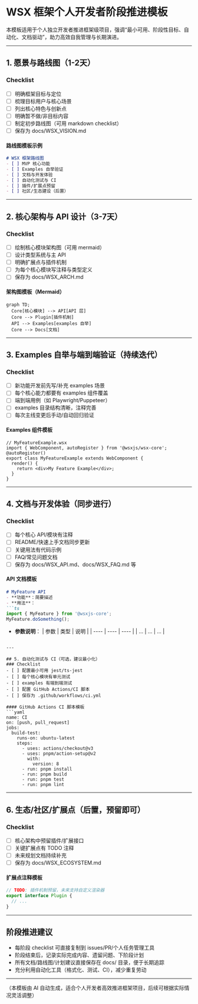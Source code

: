 # WSX 框架个人开发者阶段推进模板

本模板适用于个人独立开发者推进框架级项目，强调“最小可用、阶段性目标、自动化、文档驱动”，助力高效自我管理与长期演进。

---

## 1. 愿景与路线图（1-2天）
### Checklist
- [ ] 明确框架目标与定位
- [ ] 梳理目标用户与核心场景
- [ ] 列出核心特色与创新点
- [ ] 明确暂不做/非目标内容
- [ ] 制定初步路线图（可用 markdown checklist）
- [ ] 保存为 docs/WSX_VISION.md

#### 路线图模板示例
```markdown
# WSX 框架路线图
- [ ] MVP 核心功能
- [ ] Examples 自举验证
- [ ] 文档与开发体验
- [ ] 自动化测试与 CI
- [ ] 插件/扩展点预留
- [ ] 社区/生态建设（后置）
```

---

## 2. 核心架构与 API 设计（3-7天）
### Checklist
- [ ] 绘制核心模块架构图（可用 mermaid）
- [ ] 设计类型系统与主 API
- [ ] 明确扩展点与插件机制
- [ ] 为每个核心模块写注释与类型定义
- [ ] 保存为 docs/WSX_ARCH.md

#### 架构图模板（Mermaid）
```mermaid
graph TD;
  Core[核心模块] --> API[API 层]
  Core --> Plugin[插件机制]
  API --> Examples[examples 自举]
  Core --> Docs[文档]
```

---

## 3. Examples 自举与端到端验证（持续迭代）
### Checklist
- [ ] 新功能开发前先写/补充 examples 场景
- [ ] 每个核心能力都要有 examples 组件覆盖
- [ ] 端到端用例（如 Playwright/Puppeteer）
- [ ] examples 目录结构清晰，注释完善
- [ ] 每次主线变更后手动/自动回归验证

#### Examples 组件模板
```tsx
// MyFeatureExample.wsx
import { WebComponent, autoRegister } from '@wsxjs/wsx-core';
@autoRegister()
export class MyFeatureExample extends WebComponent {
  render() {
    return <div>My Feature Example</div>;
  }
}
```

---

## 4. 文档与开发体验（同步进行）
### Checklist
- [ ] 每个核心 API/模块有注释
- [ ] README/快速上手文档同步更新
- [ ] 关键用法有代码示例
- [ ] FAQ/常见问题文档
- [ ] 保存为 docs/WSX_API.md、docs/WSX_FAQ.md 等

#### API 文档模板
```markdown
# MyFeature API
- **功能**：简要描述
- **用法**：
```ts
import { MyFeature } from '@wsxjs-core';
MyFeature.doSomething();
```
- **参数说明**：
| 参数 | 类型 | 说明 |
| ---- | ---- | ---- |
| ...  | ...  | ...  |
```

---

## 5. 自动化测试与 CI（可选，建议最小化）
### Checklist
- [ ] 配置最小可用 jest/ts-jest
- [ ] 每个核心模块有单元测试
- [ ] examples 有端到端测试
- [ ] 配置 GitHub Actions/CI 脚本
- [ ] 保存为 .github/workflows/ci.yml

#### GitHub Actions CI 脚本模板
```yaml
name: CI
on: [push, pull_request]
jobs:
  build-test:
    runs-on: ubuntu-latest
    steps:
      - uses: actions/checkout@v3
      - uses: pnpm/action-setup@v2
        with:
          version: 8
      - run: pnpm install
      - run: pnpm build
      - run: pnpm test
      - run: pnpm lint
```

---

## 6. 生态/社区/扩展点（后置，预留即可）
### Checklist
- [ ] 核心架构中预留插件/扩展接口
- [ ] 关键扩展点有 TODO 注释
- [ ] 未来规划文档持续补充
- [ ] 保存为 docs/WSX_ECOSYSTEM.md

#### 扩展点注释模板
```ts
// TODO: 插件机制预留，未来支持自定义渲染器
export interface Plugin {
  // ...
}
```

---

## 阶段推进建议
- 每阶段 checklist 可直接复制到 issues/PR/个人任务管理工具
- 阶段结束后，记录实际完成内容、遗留问题、下阶段计划
- 所有文档/路线图/计划建议直接保存在 docs/ 目录，便于长期追踪
- 充分利用自动化工具（格式化、测试、CI），减少重复劳动

---

（本模板由 AI 自动生成，适合个人开发者高效推进框架项目，后续可根据实际情况灵活调整） 
